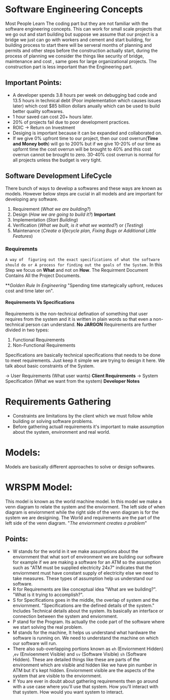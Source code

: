 # Software Engineering Concepts
Most People Learn The coding part but they are not familiar with the software engineering concepts. This can work for small scale projects that we go out and start building but suppose we assume that our project is a bridge we just can go with workers and cement and start building, for building process to start there will be serveral months of planning and permits and other steps before the construction actually start, during the process of planning we consider the things like security of bridge, maintenance and cost , same goes for large organizational projects. The construction part is less important than the Engineering part.

## Important Points:

* A developer spends 3.8 hours per week on debugging bad code and 13.5 hours in technical debt (Poor implementation which causes issues later) which cost $85 billion dollars anually which can be used to build better quality softwares.
* 1 hour saved can cost 20+ hours later.
* 20% of projects fail due to poor development practices.
* ROIC -> Return on Investment
* Desiging is important because it can be expanded and collaborated on.
* If we give 0% upfront time to our project, then our cost overrun(**Time and Money both**) will go to 200% but if we give 10-20% of our time as upfornt time the cost overrun will be brought to 40% and this cost overrun cannot be brought to zero. 30-40% cost overrun is normal for all projects unless the budget is very tight. 

 
## Software Development LifeCycle
There bunch of ways to develop a softwares and these ways are known as models. However below steps are cucial in all models and are important for developing any software.

1. Requirement (*What we are building?*)
2. Design (*How we are going to build it?*) **Important**
3. Implementation (*Start Building*)
4. Verification (*What we built, is it what we wanted?*) or (*Testing*) 
5. Maintenance (*Create a lifecycle plan, Fixing Bugs or Additional Little Features*)

### Requiremnts
`A way of  figuring out the exact specifications of what the software should do or A process for finding out the goals of the System.`
In this Step we focus on **What** and not on **How**. The Requirment Document Contains All the Project Documents.

***Golden Rule In Engineering*
"Spending time startegically upfront, reduces cost and time later on".

#### Requirements Vs Specifications

Requirements is the non-technical defination of  something that user requires from the system and it is written in plain words so that even a non-technical person can understand. **No JARGON**
Requirements are further divided in two types:
1. Functional Requirements
2. Non-Functional Requirements

Specifications are basically technical specifications that needs to be done to meet requirements. Just keep it simple we are trying to design it here. We talk about basic constraints of the System. 

-> User Requirements (What user wants) **Client Requirements**
-> System Specification (What we want from the system) **Developer Notes**
# Requirements Gathering
* Constraints are limitations by the client which we must follow while building or solving software problems.
* Before gathering actuall requirements it's important to make assumption about the system, environment and real world.


# Models:
Models are basically different approaches to solve or design softwares.
# WRSPM Model:
This model is known as the world machine model. In this model we make a venn diagram to relate the system and the enviorment. The left side of when diagram is enviornment while the right side of the venn diagram is for the system we are desigining. The World and requirements are the part of the left side of the venn diagram. "*The enviornment creates a problem*"
## Points:
* W stands for the world in it we make assumptions about the enviornment that what sort of environment we are building our software for example if we are making a software for an ATM so the assumption such as "ATM must be supplied electricity 24x7" indicates that the enviornment must have constant supply of electricity else we need to take measures. These types of assumption help us understand our software.
* R for Requirements are like conceptual idea "What are we building?". "What is it trying to accomplish?". 
* S for Specifications goes in the middle, the overlap of system and the enviornment. "Specifications are the defined details of the system." Includes Technical details about the system. Its basically an interface or connection between the system and enviornment.
* P stand for the Program. Its actually the code part of the software where we start solving the real problem. 
* M stands for the machine, It helps us understand what hardware the software is running on. We need to understand the machine on which our software will run. 
* There also sub-overlapping portions known as `eh` (Enviornment Hidden) ,`ev` (Envioenment Visible) and `sv`  (Software Visible) `sh` (Software Hidden). These are detailed things like these are parts of the environment which are visible and hidden like we have pin number in ATM but it's kept hidden. Enviornment visible are the aspects of the system that are visible to the enviornment. 
* If You are ever in doubt about gathering requirements then go around with a use case where you'll use that system. How you'll interact with that system. How would you want system to interact.


